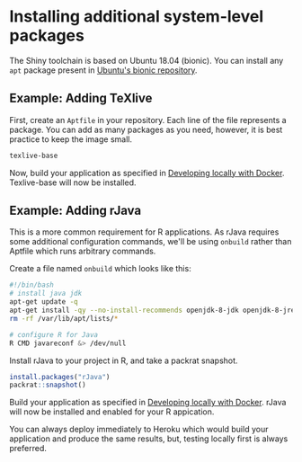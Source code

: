 # Installing additional system-level packages

The Shiny toolchain is based on Ubuntu 18.04 (bionic). You can install any ```apt``` package present in [Ubuntu's bionic repository](https://packages.ubuntu.com/).

## Example: Adding TeXlive

First, create an ```Aptfile``` in your repository. Each line of the file represents a package. You can add as many packages as you need, however, it is best practice to keep the image small.

```bash
texlive-base
```

Now, build your application as specified in [Developing locally with Docker](deploy/DevelopLocallyWithDocker.md). Texlive-base will now be installed.

## Example: Adding rJava

This is a more common requirement for R applications. As rJava requires some additional configuration commands, we'll be using ```onbuild``` rather than Aptfile which runs arbitrary commands.

Create a file named ```onbuild``` which looks like this:

```bash
#!/bin/bash
# install java jdk
apt-get update -q
apt-get install -qy --no-install-recommends openjdk-8-jdk openjdk-8-jre
rm -rf /var/lib/apt/lists/*

# configure R for Java
R CMD javareconf &> /dev/null
```

Install rJava to your project in R, and take a packrat snapshot.

```R
install.packages("rJava")
packrat::snapshot()
```

Build your application as specified in [Developing locally with Docker](../deploy/DevelopLocallyWithDocker.md). rJava will now be installed and enabled for your R appication.

You can always deploy immediately to Heroku which would build your application and produce the same results, but, testing locally first is always preferred.
